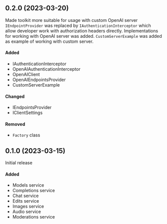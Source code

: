 ## 0.2.0 (2023-03-20)
Made toolkit more suitable for usage with custom OpenAI server
`IEndpointProvider` was replaced by `IAuthenticationInterceptor` which allow developer work with authorization headers directly.
Implementations for working with OpenAI server was added.
`CustomServerExample` was added as example of working with custom server.

#### Added
- IAuthenticationInterceptor
- OpenAIAuthenticationInterceptor
- OpenAIClient
- OpenAIEndpointsProvider
- CustomServerExample

#### Changed
- IEndpointsProvider
- IClientSettings

#### Removed
- `Factory` class

## 0.1.0 (2023-03-15)
Initial release

#### Added
- Models service 
- Completions service
- Chat service
- Edits service
- Images service
- Audio service
- Moderations service
